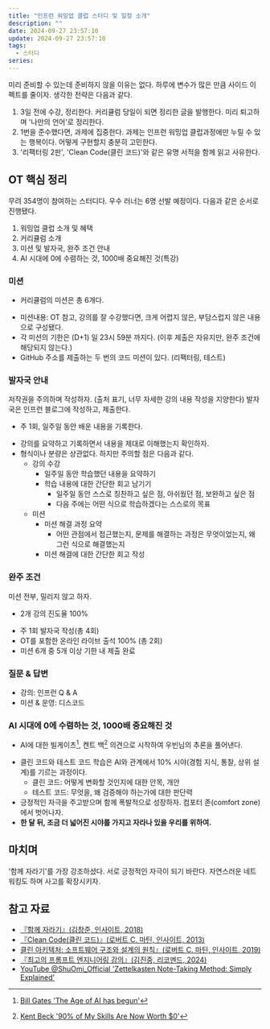 ```yaml
---
title: "인프런 워밍업 클럽 스터디 및 일정 소개"
description: ""
date: 2024-09-27 23:57:10
update: 2024-09-27 23:57:10
tags:
  - 스터디
series: 
---
```


미리 준비할 수 있는데 준비하지 않을 이유는 없다. 하루에 변수가 많은 만큼 사이드 이펙트를 줄이자.
생각한 전략은 다음과 같다.

1. 3일 전에 수강, 정리한다. 커리큘럼 당일이 되면 정리한 글을 발행한다. 미리 퇴고하며 '나만의 언어'로 정리한다.
2. 1번을 준수했다면, 과제에 집중한다. 과제는 인프런 워밍업 클럽과정에만 누릴 수 있는 행복이다. 어떻게 구현할지 충분히 고민한다.
3. '리팩터링 2판', 'Clean Code(클린 코드)'와 같은 유명 서적을 함께 읽고 사유한다.

## OT 핵심 정리

무려 354명이 참여하는 스터디다. 우수 러너는 6명 선발 예정이다.
다음과 같은 순서로 진행됐다.

1. 워밍업 클럽 소개 및 혜택
2. 커리큘럼 소개
3. 미션 및 발자국, 완주 조건 안내
4. AI 시대에 0에 수렴하는 것, 1000배 중요해진 것(특강)

### 미션

- 커리큘럼의 미션은 총 6개다.

* 미션내용: OT 참고, 강의를 잘 수강했다면, 크게 어렵지 않은, 부담스럽지 않은 내용으로 구성됐다.
* 각 미션의 기한은 (D+1) 일 23시 59분 까지다. (이후 제출은 자유지만, 완주 조건에 해당되지 않는다.)
* GitHub 주소를 제출하는 두 번의 코드 미션이 있다. (리팩터링, 테스트)

### 발자국 안내

저작권을 주의하며 작성하자. (출처 표기, 너무 자세한 강의 내용 작성을 지양한다)
발자국은 인프런 블로그에 작성하고, 제출한다.

- 주 1회, 일주일 동안 배운 내용을 기록한다.

* 강의를 요약하고 기록하면서 내용을 제대로 이해했는지 확인하자.
* 형식이나 분량은 상관없다. 하지만 주의할 점은 다음과 같다.
    * 강의 수강
        * 일주일 동안 학습했던 내용을 요약하기
        * 학습 내용에 대한 간단한 회고 남기기
            * 일주일 동안 스스로 칭찬하고 싶은 점, 아쉬웠던 점, 보완하고 싶은 점
            * 다음 주에는 어떤 식으로 학습하겠다는 스스로의 목표
    * 미션
        * 미션 해결 과정 요약
            - 어떤 관점에서 접근했는지, 문제를 해결하는 과정은 무엇이었는지, 왜 그런 식으로 해결했는지
        * 미션 해결에 대한 간단한 회고 작성

### 완주 조건

미션 전부, 밀리지 않고 하자.

- 2개 강의 진도율 100%

* 주 1회 발자국 작성(총 4회)
* OT를 포함한 온라인 라이브 출석 100% (총 2회)
* 미션 6개 중 5개 이상 기한 내 제출 완료

### 질문 & 답변

* 강의: 인프런 Q & A
* 미션 & 운영: 디스코드

### AI 시대에 0에 수렴하는 것, 1000배 중요해진 것

- AI에 대한 빌게이츠[^1], 켄트 백[^2] 의견으로 시작하여 우빈님의 추론을 풀어낸다.

* 클린 코드와 테스트 코드 학습은 AI와 관계에서 10% 시야(경험 지식, 통찰, 상위 설계)를 기르는 과정이다.
    * 클린 코드: 어떻게 변화할 것인지에 대한 안목, 개안
    * 테스트 코드: 무엇을, 왜 검증해야 하는가에 대한 판단력
* 긍정적인 자극을 주고받으며 함께 폭발적으로 성장하자. 컴포터 존(comfort zone)에서 벗어나자.
* **한 달 뒤, 조금 더 넓어진 시야를 가지고 자라나 있을 우리를 위하여.**

## 마치며

'함께 자라기'를 가장 강조하셨다. 서로 긍정적인 자극이 되기 바란다. 자연스러운 네트워킹도 하며 사고를 확장시키자.

## 참고 자료

- [『함께 자라기』(김창준, 인사이트, 2018)](https://product.kyobobook.co.kr/detail/S000001033071)
- [『Clean Code(클린 코드)』(로버트 C. 마틴, 인사이트, 2013)](https://product.kyobobook.co.kr/detail/S000001032980)
- [클린 아키텍처: 소프트웨어 구조와 설계의 원칙』(로버트 C. 마틴, 인사이트, 2019)](https://product.kyobobook.co.kr/detail/S000001033082)
- [『최고의 프롬프트 엔지니어링 강의』(김진중, 리코멘드, 2024)](https://product.kyobobook.co.kr/detail/S000213362002)
- [YouTube @ShuOmi_Official 'Zettelkasten Note-Taking Method: Simply Explained'](https://youtu.be/rOSZOCoqOo8?si=I6abtknMjhOyxmkF)

[^1]: [Bill Gates 'The Age of AI has begun'](https://www.gatesnotes.com/The-Age-of-AI-Has-Begun)
[^2]: [Kent Beck '90% of My Skills Are Now Worth $0'](https://open.substack.com/pub/tidyfirst/p/90-of-my-skills-are-now-worth-0?utm_campaign=post&utm_medium=web)
